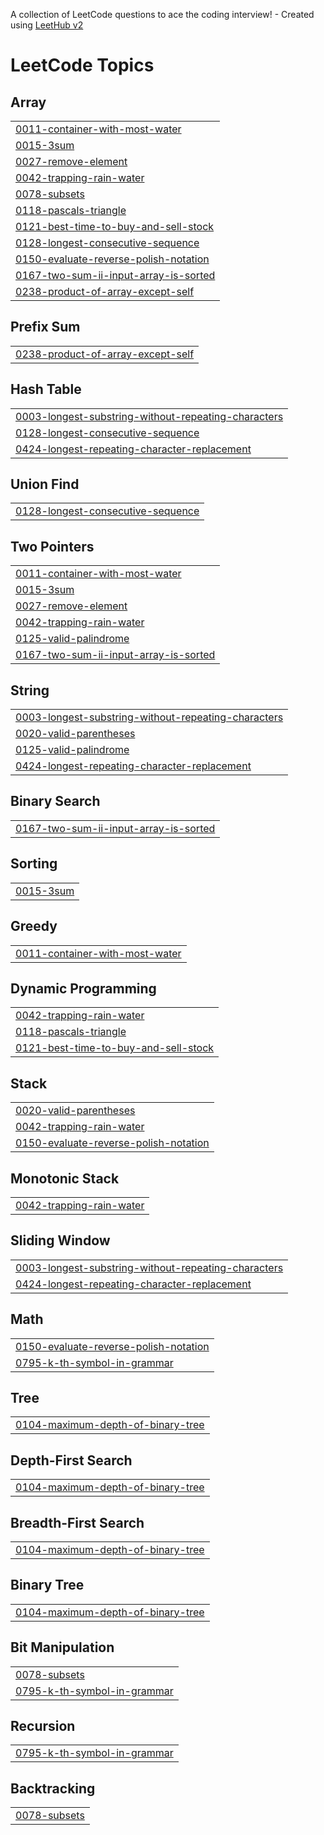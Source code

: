 A collection of LeetCode questions to ace the coding interview! - Created using [LeetHub v2](https://github.com/arunbhardwaj/LeetHub-2.0)
<!---LeetCode Topics Start-->
# LeetCode Topics
## Array
|  |
| ------- |
| [0011-container-with-most-water](https://github.com/Abhi7026/Revison_From_Scratch/tree/master/0011-container-with-most-water) |
| [0015-3sum](https://github.com/Abhi7026/Revison_From_Scratch/tree/master/0015-3sum) |
| [0027-remove-element](https://github.com/Abhi7026/Revison_From_Scratch/tree/master/0027-remove-element) |
| [0042-trapping-rain-water](https://github.com/Abhi7026/Revison_From_Scratch/tree/master/0042-trapping-rain-water) |
| [0078-subsets](https://github.com/Abhi7026/Revison_From_Scratch/tree/master/0078-subsets) |
| [0118-pascals-triangle](https://github.com/Abhi7026/Revison_From_Scratch/tree/master/0118-pascals-triangle) |
| [0121-best-time-to-buy-and-sell-stock](https://github.com/Abhi7026/Revison_From_Scratch/tree/master/0121-best-time-to-buy-and-sell-stock) |
| [0128-longest-consecutive-sequence](https://github.com/Abhi7026/Revison_From_Scratch/tree/master/0128-longest-consecutive-sequence) |
| [0150-evaluate-reverse-polish-notation](https://github.com/Abhi7026/Revison_From_Scratch/tree/master/0150-evaluate-reverse-polish-notation) |
| [0167-two-sum-ii-input-array-is-sorted](https://github.com/Abhi7026/Revison_From_Scratch/tree/master/0167-two-sum-ii-input-array-is-sorted) |
| [0238-product-of-array-except-self](https://github.com/Abhi7026/Revison_From_Scratch/tree/master/0238-product-of-array-except-self) |
## Prefix Sum
|  |
| ------- |
| [0238-product-of-array-except-self](https://github.com/Abhi7026/Revison_From_Scratch/tree/master/0238-product-of-array-except-self) |
## Hash Table
|  |
| ------- |
| [0003-longest-substring-without-repeating-characters](https://github.com/Abhi7026/Revison_From_Scratch/tree/master/0003-longest-substring-without-repeating-characters) |
| [0128-longest-consecutive-sequence](https://github.com/Abhi7026/Revison_From_Scratch/tree/master/0128-longest-consecutive-sequence) |
| [0424-longest-repeating-character-replacement](https://github.com/Abhi7026/Revison_From_Scratch/tree/master/0424-longest-repeating-character-replacement) |
## Union Find
|  |
| ------- |
| [0128-longest-consecutive-sequence](https://github.com/Abhi7026/Revison_From_Scratch/tree/master/0128-longest-consecutive-sequence) |
## Two Pointers
|  |
| ------- |
| [0011-container-with-most-water](https://github.com/Abhi7026/Revison_From_Scratch/tree/master/0011-container-with-most-water) |
| [0015-3sum](https://github.com/Abhi7026/Revison_From_Scratch/tree/master/0015-3sum) |
| [0027-remove-element](https://github.com/Abhi7026/Revison_From_Scratch/tree/master/0027-remove-element) |
| [0042-trapping-rain-water](https://github.com/Abhi7026/Revison_From_Scratch/tree/master/0042-trapping-rain-water) |
| [0125-valid-palindrome](https://github.com/Abhi7026/Revison_From_Scratch/tree/master/0125-valid-palindrome) |
| [0167-two-sum-ii-input-array-is-sorted](https://github.com/Abhi7026/Revison_From_Scratch/tree/master/0167-two-sum-ii-input-array-is-sorted) |
## String
|  |
| ------- |
| [0003-longest-substring-without-repeating-characters](https://github.com/Abhi7026/Revison_From_Scratch/tree/master/0003-longest-substring-without-repeating-characters) |
| [0020-valid-parentheses](https://github.com/Abhi7026/Revison_From_Scratch/tree/master/0020-valid-parentheses) |
| [0125-valid-palindrome](https://github.com/Abhi7026/Revison_From_Scratch/tree/master/0125-valid-palindrome) |
| [0424-longest-repeating-character-replacement](https://github.com/Abhi7026/Revison_From_Scratch/tree/master/0424-longest-repeating-character-replacement) |
## Binary Search
|  |
| ------- |
| [0167-two-sum-ii-input-array-is-sorted](https://github.com/Abhi7026/Revison_From_Scratch/tree/master/0167-two-sum-ii-input-array-is-sorted) |
## Sorting
|  |
| ------- |
| [0015-3sum](https://github.com/Abhi7026/Revison_From_Scratch/tree/master/0015-3sum) |
## Greedy
|  |
| ------- |
| [0011-container-with-most-water](https://github.com/Abhi7026/Revison_From_Scratch/tree/master/0011-container-with-most-water) |
## Dynamic Programming
|  |
| ------- |
| [0042-trapping-rain-water](https://github.com/Abhi7026/Revison_From_Scratch/tree/master/0042-trapping-rain-water) |
| [0118-pascals-triangle](https://github.com/Abhi7026/Revison_From_Scratch/tree/master/0118-pascals-triangle) |
| [0121-best-time-to-buy-and-sell-stock](https://github.com/Abhi7026/Revison_From_Scratch/tree/master/0121-best-time-to-buy-and-sell-stock) |
## Stack
|  |
| ------- |
| [0020-valid-parentheses](https://github.com/Abhi7026/Revison_From_Scratch/tree/master/0020-valid-parentheses) |
| [0042-trapping-rain-water](https://github.com/Abhi7026/Revison_From_Scratch/tree/master/0042-trapping-rain-water) |
| [0150-evaluate-reverse-polish-notation](https://github.com/Abhi7026/Revison_From_Scratch/tree/master/0150-evaluate-reverse-polish-notation) |
## Monotonic Stack
|  |
| ------- |
| [0042-trapping-rain-water](https://github.com/Abhi7026/Revison_From_Scratch/tree/master/0042-trapping-rain-water) |
## Sliding Window
|  |
| ------- |
| [0003-longest-substring-without-repeating-characters](https://github.com/Abhi7026/Revison_From_Scratch/tree/master/0003-longest-substring-without-repeating-characters) |
| [0424-longest-repeating-character-replacement](https://github.com/Abhi7026/Revison_From_Scratch/tree/master/0424-longest-repeating-character-replacement) |
## Math
|  |
| ------- |
| [0150-evaluate-reverse-polish-notation](https://github.com/Abhi7026/Revison_From_Scratch/tree/master/0150-evaluate-reverse-polish-notation) |
| [0795-k-th-symbol-in-grammar](https://github.com/Abhi7026/Revison_From_Scratch/tree/master/0795-k-th-symbol-in-grammar) |
## Tree
|  |
| ------- |
| [0104-maximum-depth-of-binary-tree](https://github.com/Abhi7026/Revison_From_Scratch/tree/master/0104-maximum-depth-of-binary-tree) |
## Depth-First Search
|  |
| ------- |
| [0104-maximum-depth-of-binary-tree](https://github.com/Abhi7026/Revison_From_Scratch/tree/master/0104-maximum-depth-of-binary-tree) |
## Breadth-First Search
|  |
| ------- |
| [0104-maximum-depth-of-binary-tree](https://github.com/Abhi7026/Revison_From_Scratch/tree/master/0104-maximum-depth-of-binary-tree) |
## Binary Tree
|  |
| ------- |
| [0104-maximum-depth-of-binary-tree](https://github.com/Abhi7026/Revison_From_Scratch/tree/master/0104-maximum-depth-of-binary-tree) |
## Bit Manipulation
|  |
| ------- |
| [0078-subsets](https://github.com/Abhi7026/Revison_From_Scratch/tree/master/0078-subsets) |
| [0795-k-th-symbol-in-grammar](https://github.com/Abhi7026/Revison_From_Scratch/tree/master/0795-k-th-symbol-in-grammar) |
## Recursion
|  |
| ------- |
| [0795-k-th-symbol-in-grammar](https://github.com/Abhi7026/Revison_From_Scratch/tree/master/0795-k-th-symbol-in-grammar) |
## Backtracking
|  |
| ------- |
| [0078-subsets](https://github.com/Abhi7026/Revison_From_Scratch/tree/master/0078-subsets) |
<!---LeetCode Topics End-->